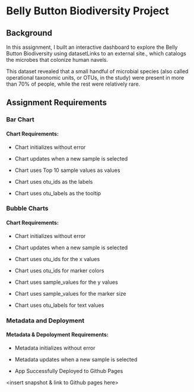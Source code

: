 <h1> Belly Button Biodiversity Project </h1>

<h2> Background </h2>

<p> In this assignment, I built an interactive dashboard to explore the Belly Button Biodiversity using datasetLinks to an external site., which catalogs the microbes that colonize human navels.

This dataset revealed that a small handful of microbial species (also called operational taxonomic units, or OTUs, in the study) were present in more than 70% of people, while the rest were relatively rare. </p>

<h2> Assignment Requirements </h2>

<h3> Bar Chart </h3>

<h4> Chart Requirements: </h4>

- Chart initializes without error

- Chart updates when a new sample is selected

- Chart uses Top 10 sample values as values

- Chart uses otu_ids as the labels

- Chart uses otu_labels as the tooltip

<Insert Chart Here>

<h3> Bubble Charts </h3>

<h4> Chart Requirements: </h4>

- Chart initializes without error

- Chart updates when a new sample is selected

- Chart uses otu_ids for the x values

- Chart uses otu_ids for marker colors

- Chart uses sample_values for the y values

- Chart uses sample_values for the marker size

- Chart uses otu_labels for text values

<Insert Chart Here>

<h3> Metadata and Deployment </h3>

<h4> Metadata & Depoloyment Requirements: </h4>

- Metadata initializes without error

- Metadata updates when a new sample is selected

- App Successfully Deployed to Github Pages

<insert snapshot & link to Github pages here>
